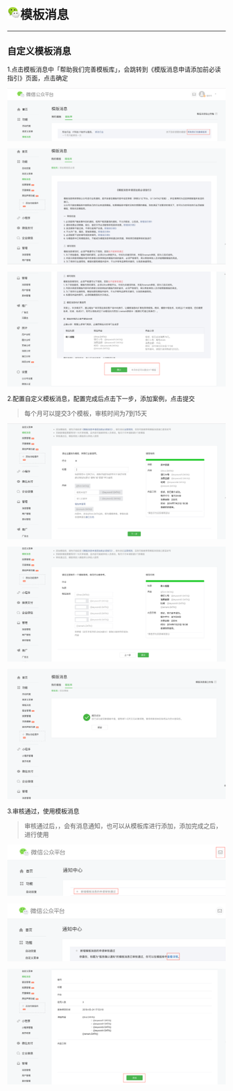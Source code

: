 # <img src="../images/icon/wechat.jpeg" width="30" height="30" />模板消息

---

## 自定义模板消息

1.点击模板消息中「帮助我们完善模板库」，会跳转到《模版消息申请添加前必读指引》页面，点击确定

![SecurityCenter](../images/wechat_content/wechat-message5.png)

![SecurityCenter](../images/wechat_content/wechat-message6.png)

![SecurityCenter](../images/wechat_content/wechat-message7.png)

2.配置自定义模板消息，配置完成后点击下一步，添加案例，点击提交

>每个月可以提交3个模板，审核时间为7到15天

![SecurityCenter](../images/wechat_content/wechat-message8.png)

![SecurityCenter](../images/wechat_content/wechat-message9.png)

![SecurityCenter](../images/wechat_content/wechat-message10.png)

3.审核通过，使用模板消息

>审核通过后，，会有消息通知，也可以从模板库进行添加，添加完成之后，进行使用

![SecurityCenter](../images/wechat_content/wechat-message16.png)

![SecurityCenter](../images/wechat_content/wechat-message17.png)

![SecurityCenter](../images/wechat_content/wechat-message18.png)